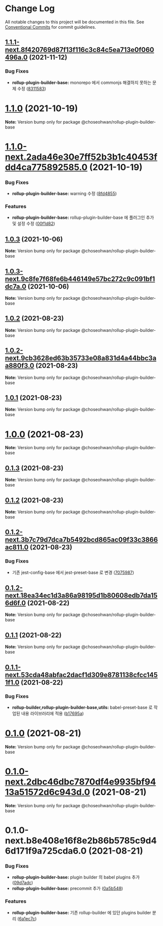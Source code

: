 # Change Log

All notable changes to this project will be documented in this file.
See [Conventional Commits](https://conventionalcommits.org) for commit guidelines.

## [1.1.1-next.8f420769d87f13f116c3c84c5ea713e0f060496a.0](https://github.com/ChoSeoHwan/library/compare/@choseohwan/rollup-plugin-builder-base@1.1.0...@choseohwan/rollup-plugin-builder-base@1.1.1-next.8f420769d87f13f116c3c84c5ea713e0f060496a.0) (2021-11-12)


### Bug Fixes

* **rollup-plugin-builder-base:** monorepo 에서 commonjs 해결하지 못하는 문제 수정 ([8311583](https://github.com/ChoSeoHwan/library/commit/8311583f24ace2a7be048644ef5570e9e40f6b0a))





# [1.1.0](https://github.com/ChoSeoHwan/library/compare/@choseohwan/rollup-plugin-builder-base@1.1.0-next.2ada46e30e7ff52b3b1c40453fdd4ca775892585.0...@choseohwan/rollup-plugin-builder-base@1.1.0) (2021-10-19)

**Note:** Version bump only for package @choseohwan/rollup-plugin-builder-base





# [1.1.0-next.2ada46e30e7ff52b3b1c40453fdd4ca775892585.0](https://github.com/ChoSeoHwan/library/compare/@choseohwan/rollup-plugin-builder-base@1.0.3...@choseohwan/rollup-plugin-builder-base@1.1.0-next.2ada46e30e7ff52b3b1c40453fdd4ca775892585.0) (2021-10-19)


### Bug Fixes

* **rollup-plugin-builder-base:** warning 수정 ([8fd4855](https://github.com/ChoSeoHwan/library/commit/8fd48557267fafd74fa70f99755b36b6ea2102b7))


### Features

* **rollup-plugin-builder-base:** rollup-plugin-builder-base 에 플러그인 추가 및 설정 수정 ([00f1d82](https://github.com/ChoSeoHwan/library/commit/00f1d827ef4628948718c6d88d3ee8b4eca7b9e0))





## [1.0.3](https://github.com/ChoSeoHwan/library/compare/@choseohwan/rollup-plugin-builder-base@1.0.3-next.9c8fe7f68fe6b446149e57bc272c9c091bf1dc7a.0...@choseohwan/rollup-plugin-builder-base@1.0.3) (2021-10-06)

**Note:** Version bump only for package @choseohwan/rollup-plugin-builder-base





## [1.0.3-next.9c8fe7f68fe6b446149e57bc272c9c091bf1dc7a.0](https://github.com/ChoSeoHwan/library/compare/@choseohwan/rollup-plugin-builder-base@1.0.2...@choseohwan/rollup-plugin-builder-base@1.0.3-next.9c8fe7f68fe6b446149e57bc272c9c091bf1dc7a.0) (2021-10-06)

**Note:** Version bump only for package @choseohwan/rollup-plugin-builder-base





## [1.0.2](https://github.com/ChoSeoHwan/library/compare/@choseohwan/rollup-plugin-builder-base@1.0.2-next.9cb3628ed63b35733e08a831d4a44bbc3aa880f3.0...@choseohwan/rollup-plugin-builder-base@1.0.2) (2021-08-23)

**Note:** Version bump only for package @choseohwan/rollup-plugin-builder-base





## [1.0.2-next.9cb3628ed63b35733e08a831d4a44bbc3aa880f3.0](https://github.com/ChoSeoHwan/library/compare/@choseohwan/rollup-plugin-builder-base@1.0.1...@choseohwan/rollup-plugin-builder-base@1.0.2-next.9cb3628ed63b35733e08a831d4a44bbc3aa880f3.0) (2021-08-23)

**Note:** Version bump only for package @choseohwan/rollup-plugin-builder-base





## [1.0.1](https://github.com/ChoSeoHwan/library/compare/@choseohwan/rollup-plugin-builder-base@1.0.0...@choseohwan/rollup-plugin-builder-base@1.0.1) (2021-08-23)

**Note:** Version bump only for package @choseohwan/rollup-plugin-builder-base





# [1.0.0](https://github.com/ChoSeoHwan/library/compare/@choseohwan/rollup-plugin-builder-base@0.1.3...@choseohwan/rollup-plugin-builder-base@1.0.0) (2021-08-23)

**Note:** Version bump only for package @choseohwan/rollup-plugin-builder-base





## [0.1.3](https://github.com/ChoSeoHwan/library/compare/@choseohwan/rollup-plugin-builder-base@0.1.2...@choseohwan/rollup-plugin-builder-base@0.1.3) (2021-08-23)

**Note:** Version bump only for package @choseohwan/rollup-plugin-builder-base





## [0.1.2](https://github.com/ChoSeoHwan/library/compare/@choseohwan/rollup-plugin-builder-base@0.1.2-next.3b7c79d7dca7b5492bcd865ac09f33c3866ac811.0...@choseohwan/rollup-plugin-builder-base@0.1.2) (2021-08-23)

**Note:** Version bump only for package @choseohwan/rollup-plugin-builder-base





## [0.1.2-next.3b7c79d7dca7b5492bcd865ac09f33c3866ac811.0](https://github.com/ChoSeoHwan/library/compare/@choseohwan/rollup-plugin-builder-base@0.1.2-next.18ea34ec1d3a86a98195d1b80608edb7da156d6f.0...@choseohwan/rollup-plugin-builder-base@0.1.2-next.3b7c79d7dca7b5492bcd865ac09f33c3866ac811.0) (2021-08-23)


### Bug Fixes

* 기존 jest-config-base 에서 jest-preset-base 로 변경 ([7075987](https://github.com/ChoSeoHwan/library/commit/707598796c03b85c58a19e9eb0d7db56a3f89eb0))





## [0.1.2-next.18ea34ec1d3a86a98195d1b80608edb7da156d6f.0](https://github.com/ChoSeoHwan/library/compare/@choseohwan/rollup-plugin-builder-base@0.1.1...@choseohwan/rollup-plugin-builder-base@0.1.2-next.18ea34ec1d3a86a98195d1b80608edb7da156d6f.0) (2021-08-22)

**Note:** Version bump only for package @choseohwan/rollup-plugin-builder-base





## [0.1.1](https://github.com/ChoSeoHwan/library/compare/@choseohwan/rollup-plugin-builder-base@0.1.1-next.53cda48abfac2dacf1d309e8781138cfcc1451f1.0...@choseohwan/rollup-plugin-builder-base@0.1.1) (2021-08-22)

**Note:** Version bump only for package @choseohwan/rollup-plugin-builder-base





## [0.1.1-next.53cda48abfac2dacf1d309e8781138cfcc1451f1.0](https://github.com/ChoSeoHwan/library/compare/@choseohwan/rollup-plugin-builder-base@0.1.0...@choseohwan/rollup-plugin-builder-base@0.1.1-next.53cda48abfac2dacf1d309e8781138cfcc1451f1.0) (2021-08-22)


### Bug Fixes

* **rollup-builder,rollup-plugin-builder-base,utils:** babel-preset-base 로 작업된 내용 라이브러리에 적용 ([b17695a](https://github.com/ChoSeoHwan/library/commit/b17695a5d58ca0db68759d5f20181a53cb68b5b9))





# [0.1.0](https://github.com/ChoSeoHwan/library/compare/@choseohwan/rollup-plugin-builder-base@0.1.0-next.2dbc46dbc7870df4e9935bf9413a51572d6c943d.0...@choseohwan/rollup-plugin-builder-base@0.1.0) (2021-08-21)

**Note:** Version bump only for package @choseohwan/rollup-plugin-builder-base





# [0.1.0-next.2dbc46dbc7870df4e9935bf9413a51572d6c943d.0](https://github.com/ChoSeoHwan/library/compare/@choseohwan/rollup-plugin-builder-base@0.1.0-next.b8e408e16f8e2b86b5785c9d46d171f9a725cda6.0...@choseohwan/rollup-plugin-builder-base@0.1.0-next.2dbc46dbc7870df4e9935bf9413a51572d6c943d.0) (2021-08-21)

**Note:** Version bump only for package @choseohwan/rollup-plugin-builder-base





# 0.1.0-next.b8e408e16f8e2b86b5785c9d46d171f9a725cda6.0 (2021-08-21)


### Bug Fixes

* **rollup-plugin-builder-base:** plugin builder 의 babel plugins 추가 ([09d7adc](https://github.com/ChoSeoHwan/library/commit/09d7adc9d268fab809b6d27b842c3ed6fc7d2ac7))
* **rollup-plugin-builder-base:** precommit 추가 ([0a5b548](https://github.com/ChoSeoHwan/library/commit/0a5b548ea32393935e0c599d46ac1b886f84f1de))


### Features

* **rollup-plugin-builder-base:** 기존 rollup-builder 에 있던 plugins builder 분리 ([6a1ec7c](https://github.com/ChoSeoHwan/library/commit/6a1ec7c525606bf23f738e3bff5525dda3cfa493))
